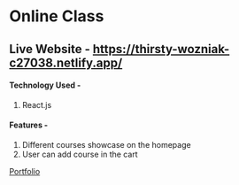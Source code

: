 # Online Class

## Live Website - https://thirsty-wozniak-c27038.netlify.app/

#### Technology Used -

1. React.js

#### Features -

1. Different courses showcase on the homepage
2. User can add course in the cart

[Portfolio][portfolio]

[portfolio]: https://nur-a-alam.me/
